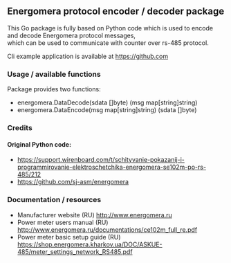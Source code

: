 ## Energomera protocol encoder / decoder package                                                                                                                                                                                                                            
                                                                                                                                                                                                                                                                            
This Go package is fully based on Python code which is used to encode and decode Energomera protocol messages,                                                                                                                                                              
which can be used to communicate with counter over rs-485 protocol.                                                                                                                                                                                                         
                                                                                                                                                                                                                                                                            
Cli example application is available at https://github.com                                                                                                                                                                                                                  
                                                                                                                                                                                                                                                                            
### Usage  / available functions                                                                                                                                                                                                                                            
Package provides two functions:
* energomera.DataDecode(sdata []byte) (msg map[string]string)                                                                                                                                                                                                                 
* energomera.DataEncode(msg map[string]string) (sdata []byte)                                                                                                                                                                                                                                                                                                                                                                                                                                                                                        
                                                                                                                                                                                                                                                                            
### Credits 
#### Original Python code: 
* https://support.wirenboard.com/t/schityvanie-pokazanij-i-programmirovanie-elektroschetchika-energomera-se102m-po-rs-485/212                                                                                                                                               
* https://github.com/sj-asm/energomera        

### Documentation / resources
* Manufacturer website (RU) http://www.energomera.ru
* Power meter users manual (RU) http://www.energomera.ru/documentations/ce102m_full_re.pdf
* Power meter basic setup guide (RU) https://shop.energomera.kharkov.ua/DOC/ASKUE-485/meter_settings_network_RS485.pdf
